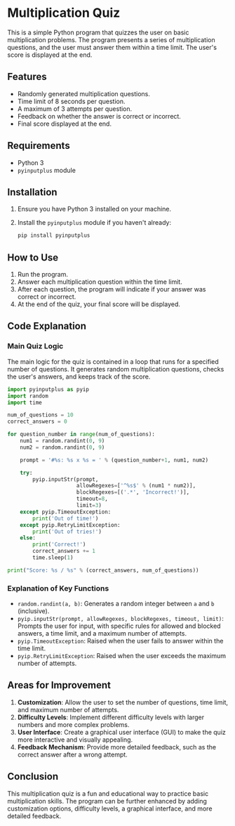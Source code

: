 # Multiplication Quiz

This is a simple Python program that quizzes the user on basic multiplication problems. The program presents a series of multiplication questions, and the user must answer them within a time limit. The user's score is displayed at the end.

## Features

- Randomly generated multiplication questions.
- Time limit of 8 seconds per question.
- A maximum of 3 attempts per question.
- Feedback on whether the answer is correct or incorrect.
- Final score displayed at the end.

## Requirements

- Python 3
- `pyinputplus` module

## Installation

1. Ensure you have Python 3 installed on your machine.
2. Install the `pyinputplus` module if you haven't already:

   ```sh
   pip install pyinputplus
   ```

## How to Use

1. Run the program.
2. Answer each multiplication question within the time limit.
3. After each question, the program will indicate if your answer was correct or incorrect.
4. At the end of the quiz, your final score will be displayed.

## Code Explanation

### Main Quiz Logic

The main logic for the quiz is contained in a loop that runs for a specified number of questions. It generates random multiplication questions, checks the user's answers, and keeps track of the score.

```python
import pyinputplus as pyip
import random
import time

num_of_questions = 10
correct_answers = 0

for question_number in range(num_of_questions):
    num1 = random.randint(0, 9)
    num2 = random.randint(0, 9)

    prompt = '#%s: %s x %s = ' % (question_number+1, num1, num2)

    try:
        pyip.inputStr(prompt, 
                      allowRegexes=['^%s$' % (num1 * num2)],
                      blockRegexes=[('.*', 'Incorrect!')],
                      timeout=8, 
                      limit=3)
    except pyip.TimeoutException:
        print('Out of time!')
    except pyip.RetryLimitException:
        print('Out of tries!')
    else:
        print('Correct!')
        correct_answers += 1
        time.sleep(1)

print("Score: %s / %s" % (correct_answers, num_of_questions))
```

### Explanation of Key Functions

- `random.randint(a, b)`: Generates a random integer between `a` and `b` (inclusive).
- `pyip.inputStr(prompt, allowRegexes, blockRegexes, timeout, limit)`: Prompts the user for input, with specific rules for allowed and blocked answers, a time limit, and a maximum number of attempts.
- `pyip.TimeoutException`: Raised when the user fails to answer within the time limit.
- `pyip.RetryLimitException`: Raised when the user exceeds the maximum number of attempts.

## Areas for Improvement

1. **Customization**: Allow the user to set the number of questions, time limit, and maximum number of attempts.
2. **Difficulty Levels**: Implement different difficulty levels with larger numbers and more complex problems.
3. **User Interface**: Create a graphical user interface (GUI) to make the quiz more interactive and visually appealing.
4. **Feedback Mechanism**: Provide more detailed feedback, such as the correct answer after a wrong attempt.

## Conclusion

This multiplication quiz is a fun and educational way to practice basic multiplication skills. The program can be further enhanced by adding customization options, difficulty levels, a graphical interface, and more detailed feedback.
